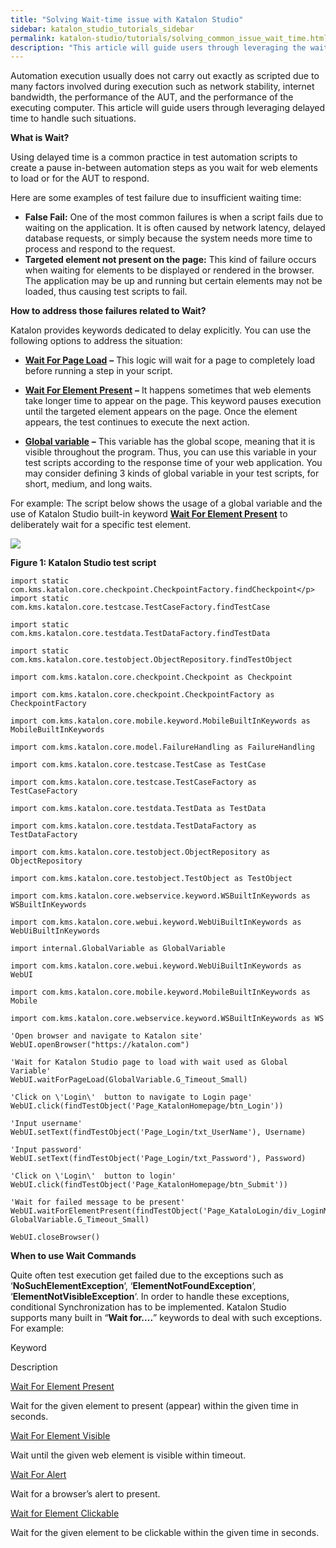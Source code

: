 ```yaml
---
title: "Solving Wait-time issue with Katalon Studio"
sidebar: katalon_studio_tutorials_sidebar
permalink: katalon-studio/tutorials/solving_common_issue_wait_time.html
description: "This article will guide users through leveraging the wait time to handle the situations: network stability, internet bandwidth, the performance of the AUT."
---
```

Automation execution usually does not carry out exactly as scripted due to many factors involved during execution such as network stability, internet bandwidth, the performance of the AUT, and the performance of the executing computer. This article will guide users through leveraging delayed time to handle such situations.

**What is Wait?**

Using delayed time is a common practice in test automation scripts to create a pause in-between automation steps as you wait for web elements to load or for the AUT to respond.

Here are some examples of test failure due to insufficient waiting time:

*   **False Fail:** One of the most common failures is when a script fails due to waiting on the application. It is often caused by network latency, delayed database requests, or simply because the system needs more time to process and respond to the request.
*   **Targeted element not present on the page:** This kind of failure occurs when waiting for elements to be displayed or rendered in the browser. The application may be up and running but certain elements may not be loaded, thus causing test scripts to fail.

**How to address those failures related to Wait?**

Katalon provides keywords dedicated to delay explicitly. You can use the following options to address the situation:

*   [**Wait For Page Load**](http://docs.katalon.com/display/KD/%5BWebUI%5D+Wait+For+Page+Load) **–** This logic will wait for a page to completely load before running a step in your script.

*   [**Wait For Element Present**](https://docs.katalon.com/display/KD/%5BWebUI%5D+Wait+For+Element+Present) **–** It happens sometimes that web elements take longer time to appear on the page. This keyword pauses execution until the targeted element appears on the page. Once the element appears, the test continues to execute the next action.
*   [**Global variable**](https://docs.katalon.com/display/KD/Variable+Types#VariableTypes-Globalvariables) **–** This variable has the global scope, meaning that it is visible throughout the program. Thus, you can use this variable in your test scripts according to the response time of your web application. You may consider defining 3 kinds of global variable in your test scripts, for short, medium, and long waits.

For example: The script below shows the usage of a global variable and the use of Katalon Studio built-in keyword [**Wait For Element Present**](http://docs.katalon.com/display/KD/%5BMobile%5D+Wait+For+Element+Present) to deliberately wait for a specific test element.

![](../../images/katalon-studio/tutorials/solving_common_issue_wait_time/Wait-For-Element-Present.png)

**Figure 1: Katalon Studio test script**

```
import static com.kms.katalon.core.checkpoint.CheckpointFactory.findCheckpoint</p>
import static com.kms.katalon.core.testcase.TestCaseFactory.findTestCase
 
import static com.kms.katalon.core.testdata.TestDataFactory.findTestData
 
import static com.kms.katalon.core.testobject.ObjectRepository.findTestObject
 
import com.kms.katalon.core.checkpoint.Checkpoint as Checkpoint
 
import com.kms.katalon.core.checkpoint.CheckpointFactory as CheckpointFactory
 
import com.kms.katalon.core.mobile.keyword.MobileBuiltInKeywords as MobileBuiltInKeywords
 
import com.kms.katalon.core.model.FailureHandling as FailureHandling
 
import com.kms.katalon.core.testcase.TestCase as TestCase
 
import com.kms.katalon.core.testcase.TestCaseFactory as TestCaseFactory
 
import com.kms.katalon.core.testdata.TestData as TestData
 
import com.kms.katalon.core.testdata.TestDataFactory as TestDataFactory
 
import com.kms.katalon.core.testobject.ObjectRepository as ObjectRepository
 
import com.kms.katalon.core.testobject.TestObject as TestObject
 
import com.kms.katalon.core.webservice.keyword.WSBuiltInKeywords as WSBuiltInKeywords
 
import com.kms.katalon.core.webui.keyword.WebUiBuiltInKeywords as WebUiBuiltInKeywords
 
import internal.GlobalVariable as GlobalVariable
 
import com.kms.katalon.core.webui.keyword.WebUiBuiltInKeywords as WebUI
 
import com.kms.katalon.core.mobile.keyword.MobileBuiltInKeywords as Mobile
 
import com.kms.katalon.core.webservice.keyword.WSBuiltInKeywords as WS

```

```
'Open browser and navigate to Katalon site'
WebUI.openBrowser("https://katalon.com")
 
'Wait for Katalon Studio page to load with wait used as Global Variable'
WebUI.waitForPageLoad(GlobalVariable.G_Timeout_Small)
 
'Click on \'Login\'  button to navigate to Login page'
WebUI.click(findTestObject('Page_KatalonHomepage/btn_Login'))
 
'Input username'
WebUI.setText(findTestObject('Page_Login/txt_UserName'), Username)
 
'Input password'
WebUI.setText(findTestObject('Page_Login/txt_Password'), Password)
 
'Click on \'Login\'  button to login'
WebUI.click(findTestObject('Page_KatalonHomepage/btn_Submit'))
 
'Wait for failed message to be present'
WebUI.waitForElementPresent(findTestObject('Page_KataloLogin/div_LoginMessage'), GlobalVariable.G_Timeout_Small)
 
WebUI.closeBrowser()

```

**When to use Wait Commands**

Quite often test execution get failed due to the exceptions such as ‘**NoSuchElementException**‘, ‘**ElementNotFoundException**‘, ‘**ElementNotVisibleException**‘. In order to handle these exceptions, conditional Synchronization has to be implemented. Katalon Studio supports many built in “**Wait for….**” keywords to deal with such exceptions. For example:

Keyword

Description

[Wait For Element Present](https://docs.katalon.com/display/KD/%5BWebUI%5D+Wait+For+Element+Present)

Wait for the given element to present (appear) within the given time in seconds.

[Wait For Element Visible](https://docs.katalon.com/display/KD/%5BWebUI%5D+Wait+For+Element+Visible)

Wait until the given web element is visible within timeout.

[Wait For Alert](https://docs.katalon.com/display/KD/%5BWebUI%5D+Wait+For+Alert)

Wait for a browser’s alert to present.

[Wait for Element Clickable](https://docs.katalon.com/display/KD/%5BWebUI%5D+Wait+For+Element+Clickable)

Wait for the given element to be clickable within the given time in seconds.
